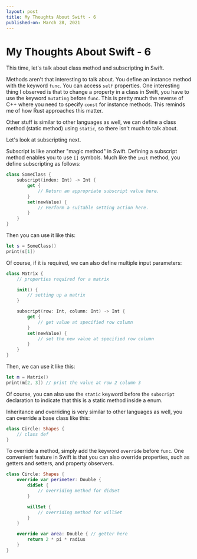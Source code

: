 ```yaml
---
layout: post
title: My Thoughts About Swift - 6
published-on: March 28, 2021
---
```


# My Thoughts About Swift - 6

This time, let's talk about class method and subscripting in Swift. 

Methods aren't that interesting to talk about. You define an instance method with the keyword `func`. You can access `self` properties. One interesting thing I observed is that to change a property in a class in Swift, you have to use the keyword `mutating` before `func`. This is pretty much the reverse of C++ where you need to specify `const` for instance methods. This reminds me of how Rust approaches this matter. 

Other stuff is similar to other languages as well, we can define a class method (static method) using `static`, so there isn't much to talk about.

Let's look at subscripting next.

Subscript is like another "magic method" in Swift. Defining a subscript method enables you to use `[]` symbols. Much like the `init` method, you define subscripting as follows:

```swift
class SomeClass {
    subscript(index: Int) -> Int {
        get {
            // Return an appropriate subscript value here.
        }
        set(newValue) {
            // Perform a suitable setting action here.
        }
    }
}
```

Then you can use it like this:

```swift
let s = SomeClass()
print(s[1])
```

Of course, if it is required, we can also define multiple input parameters:

```swift
class Matrix {
    // properties required for a matrix

    init() {
        // setting up a matrix
    }

    subscript(row: Int, column: Int) -> Int {
        get {
            // get value at specified row column
        }
        set(newValue) {
            // set the new value at specified row column
        }
    }
}
```

Then, we can use it like this:

```swift
let m = Matrix()
print(m[2, 3]) // print the value at row 2 column 3
```

Of course, you can also use the `static` keyword before the `subscript` declaration to indicate that this is a static method inside a enum. 

Inheritance and overriding is very similar to other languages as well, you can override a base class like this:

```swift
class Circle: Shapes {
    // class def
}
```

To override a method, simply add the keyword `override` before `func`. One convenient feature in Swift is that you can also override properties, such as getters and setters, and property observers.

```swift
class Circle: Shapes {
    override var perimeter: Double {
        didSet {
            // overriding method for didSet
        }

        willSet {
            // overriding method for willSet
        }
    }

    override var area: Double { // getter here
        return 2 * pi * radius
    }
}
```